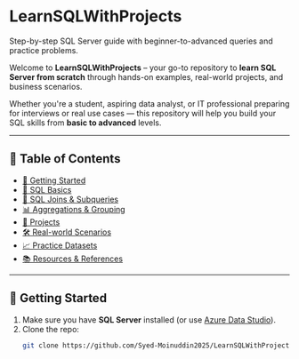 # LearnSQLWithProjects
Step-by-step SQL Server guide with beginner-to-advanced queries and practice problems.
 
Welcome to **LearnSQLWithProjects** – your go-to repository to **learn SQL Server from scratch** through hands-on examples, real-world projects, and business scenarios.

Whether you're a student, aspiring data analyst, or IT professional preparing for interviews or real use cases — this repository will help you build your SQL skills from **basic to advanced** levels.

---

## 📌 Table of Contents

- [🚀 Getting Started](#-getting-started)
- [📘 SQL Basics](#-sql-basics)
- [🔄 SQL Joins & Subqueries](#-sql-joins--subqueries)
- [📊 Aggregations & Grouping](#-aggregations--grouping)
- [📁 Projects](#-projects)
- [🛠 Real-world Scenarios](#-real-world-scenarios)
- [📈 Practice Datasets](#-practice-datasets)
- [📚 Resources & References](#-resources--references)


---

## 🚀 Getting Started

1. Make sure you have **SQL Server** installed (or use [Azure Data Studio](https://learn.microsoft.com/en-us/sql/azure-data-studio/)).
2. Clone the repo:
   ```bash
   git clone https://github.com/Syed-Moinuddin2025/LearnSQLWithProjects.git
